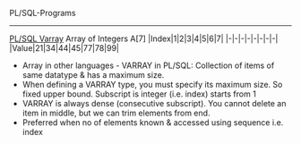 PL/SQL-Programs

___

[PL/SQL Varray](https://github.com/shobhit-singh/PLSQL-Programs/blob/master/varray_01.sql)
Array of Integers A[7]
|Index|1|2|3|4|5|6|7|
|-|-|-|-|-|-|-|-|
|Value|21|34|44|45|77|78|99|
+ Array in other languages - VARRAY in PL/SQL: Collection of items of same datatype & has a maximum size. 
+ When defining a VARRAY type, you must specify its maximum size. So fixed upper bound. Subscript is integer (i.e. index) starts from 1
+ VARRAY is always dense (consecutive subscript). You cannot delete an item in middle, but we can trim elements from end. 
+ Preferred when no of elements known & accessed using  sequence i.e. index 
